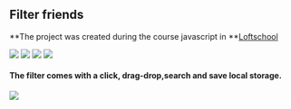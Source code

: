 ## Filter friends
**The project was created during the course javascript in **[Loftschool](https://loftschool.com/)

![](http://i.stack.imgur.com/AFFQP.png)
![](https://im2-tub-ru.yandex.net/i?id=5ee68fe7ba3718a5bb9d552056624182&n=16)
![](http://devops.ec/wp-content/uploads/2015/10/bw_handlebars.png)
![](https://cdn-staging.codementor.io/assets/courses/category/online-es6-training-course-live-d1949f58e96ae18b7cfdad7dcc031961.png)



#### The filter comes with a click, drag-drop,search and save local storage.

![](http://g.recordit.co/mHa1ZsSCYh.gif)